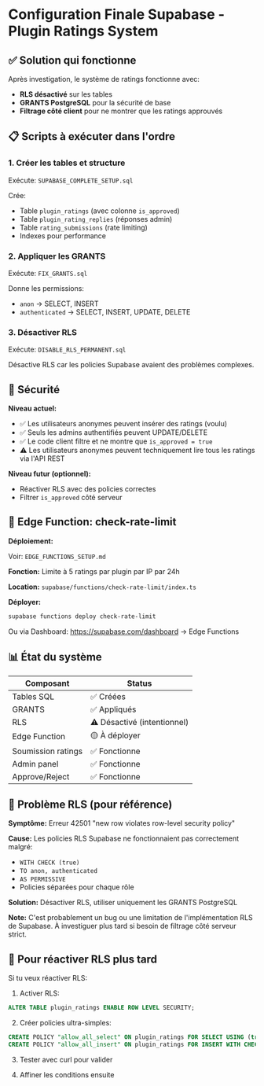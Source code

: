 # Configuration Finale Supabase - Plugin Ratings System

## ✅ Solution qui fonctionne

Après investigation, le système de ratings fonctionne avec:

- **RLS désactivé** sur les tables
- **GRANTS PostgreSQL** pour la sécurité de base
- **Filtrage côté client** pour ne montrer que les ratings approuvés

## 📋 Scripts à exécuter dans l'ordre

### 1. Créer les tables et structure

Exécute: `SUPABASE_COMPLETE_SETUP.sql`

Crée:

- Table `plugin_ratings` (avec colonne `is_approved`)
- Table `plugin_rating_replies` (réponses admin)
- Table `rating_submissions` (rate limiting)
- Indexes pour performance

### 2. Appliquer les GRANTS

Exécute: `FIX_GRANTS.sql`

Donne les permissions:

- `anon` → SELECT, INSERT
- `authenticated` → SELECT, INSERT, UPDATE, DELETE

### 3. Désactiver RLS

Exécute: `DISABLE_RLS_PERMANENT.sql`

Désactive RLS car les policies Supabase avaient des problèmes complexes.

## 🔐 Sécurité

**Niveau actuel:**

- ✅ Les utilisateurs anonymes peuvent insérer des ratings (voulu)
- ✅ Seuls les admins authentifiés peuvent UPDATE/DELETE
- ✅ Le code client filtre et ne montre que `is_approved = true`
- ⚠️ Les utilisateurs anonymes peuvent techniquement lire tous les ratings via l'API REST

**Niveau futur (optionnel):**

- Réactiver RLS avec des policies correctes
- Filtrer `is_approved` côté serveur

## 🚀 Edge Function: check-rate-limit

**Déploiement:**

Voir: `EDGE_FUNCTIONS_SETUP.md`

**Fonction:** Limite à 5 ratings par plugin par IP par 24h

**Location:** `supabase/functions/check-rate-limit/index.ts`

**Déployer:**

```bash
supabase functions deploy check-rate-limit
```

Ou via Dashboard: https://supabase.com/dashboard → Edge Functions

## 📊 État du système

| Composant          | Status                      |
| ------------------ | --------------------------- |
| Tables SQL         | ✅ Créées                   |
| GRANTS             | ✅ Appliqués                |
| RLS                | ⚠️ Désactivé (intentionnel) |
| Edge Function      | 🟡 À déployer               |
| Soumission ratings | ✅ Fonctionne               |
| Admin panel        | ✅ Fonctionne               |
| Approve/Reject     | ✅ Fonctionne               |

## 🐛 Problème RLS (pour référence)

**Symptôme:** Erreur 42501 "new row violates row-level security policy"

**Cause:** Les policies RLS Supabase ne fonctionnaient pas correctement malgré:

- `WITH CHECK (true)`
- `TO anon, authenticated`
- `AS PERMISSIVE`
- Policies séparées pour chaque rôle

**Solution:** Désactiver RLS, utiliser uniquement les GRANTS PostgreSQL

**Note:** C'est probablement un bug ou une limitation de l'implémentation RLS de Supabase. À investiguer plus tard si besoin de filtrage côté serveur strict.

## 🔄 Pour réactiver RLS plus tard

Si tu veux réactiver RLS:

1. Activer RLS:

```sql
ALTER TABLE plugin_ratings ENABLE ROW LEVEL SECURITY;
```

2. Créer policies ultra-simples:

```sql
CREATE POLICY "allow_all_select" ON plugin_ratings FOR SELECT USING (true);
CREATE POLICY "allow_all_insert" ON plugin_ratings FOR INSERT WITH CHECK (true);
```

3. Tester avec curl pour valider

4. Affiner les conditions ensuite
